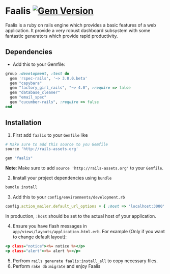 # Faalis  [![Gem Version](https://badge.fury.io/rb/faalis.png)](http://badge.fury.io/rb/faalis)

Faalis is a ruby on rails engine which provides a basic features of a web application. It provide a very
robust dashboard subsystem with some fantastic generators which provide rapid productivity.

## Dependencies

* Add this to your Gemfile:

```ruby
group :development, :test do
  gem 'rspec-rails', '~> 3.0.0.beta'
  gem "capybara"
  gem "factory_girl_rails", "~> 4.0", :require => false
  gem "database_cleaner"
  gem "email_spec"
  gem "cucumber-rails", :require => false
end
```

## Installation

1. First add `faalis` to your `Gemfile` like

```ruby
# Make sure to add this source to you Gemfile
source 'http://rails-assets.org'

gem "faalis"
```
**Note**: Make sure to add `source 'http://rails-assets.org'` to your `Gemfile`.

2. Iinstall your project dependencies using `bundle`

```ruby
bundle install
```

3. Add this to your `config/environments/development.rb`

```ruby
config.action_mailer.default_url_options = { :host => 'localhost:3000' }
```

In production, `:host` should be set to the actual host of your application.

4. Ensure you have flash messages in `app/views/layouts/application.html.erb`.
For example (Only if you want to change default layout):

```rhtml
<p class="notice"><%= notice %></p>
<p class="alert"><%= alert %></p>
```
5. Perfrom `rails generate faalis:install_all` to copy necessary files.
6. Perform `rake db:migrate` and enjoy Faalis
